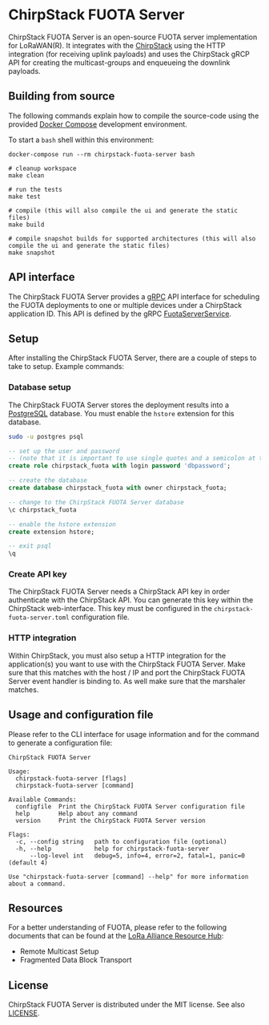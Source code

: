 # ChirpStack FUOTA Server

ChirpStack FUOTA Server is an open-source FUOTA server implementation for
LoRaWAN(R). It integrates with the [ChirpStack](https://www.chirpstack.io/)
using the HTTP integration (for receiving uplink payloads) and uses the
ChirpStack gRCP API for creating the multicast-groups and enqueueing the
downlink payloads.

## Building from source

The following commands explain how to compile the source-code using the
provided [Docker Compose](https://docs.docker.com/compose/) development
environment.

To start a `bash` shell within this environment:

```
docker-compose run --rm chirpstack-fuota-server bash
```

```
# cleanup workspace
make clean

# run the tests
make test

# compile (this will also compile the ui and generate the static files)
make build

# compile snapshot builds for supported architectures (this will also compile the ui and generate the static files)
make snapshot
```

## API interface

The ChirpStack FUOTA Server provides a [gRPC](https://grpc.io/) API interface
for scheduling the FUOTA deployments to one or multiple devices under a
ChirpStack application ID. This API is defined by the
gRPC [FuotaServerService](https://github.com/chirpstack/chirpstack-fuota-server/blob/master/api/proto/fuota.proto).

## Setup

After installing the ChirpStack FUOTA Server, there are a couple of steps to
take to setup. Example commands:

### Database setup

The ChirpStack FUOTA Server stores the deployment results into a [PostgreSQL](https://www.postgresql.org/)
database. You must enable the `hstore` extension for this database.

```bash
sudo -u postgres psql
```

```sql
-- set up the user and password
-- (note that it is important to use single quotes and a semicolon at the end!)
create role chirpstack_fuota with login password 'dbpassword';

-- create the database
create database chirpstack_fuota with owner chirpstack_fuota;

-- change to the ChirpStack FUOTA Server database
\c chirpstack_fuota

-- enable the hstore extension
create extension hstore;

-- exit psql
\q
```

### Create API key

The ChirpStack FUOTA Server needs a ChirpStack API key in order authenticate
with the ChirpStack API. You can generate this key within the ChirpStack
web-interface. This key must be configured in the `chirpstack-fuota-server.toml`
configuration file.

### HTTP integration

Within ChirpStack, you must also setup a HTTP integration for the application(s)
you want to use with the ChirpStack FUOTA Server. Make sure that this matches
with the host / IP and port the ChirpStack FUOTA Server event handler is binding
to. As well make sure that the marshaler matches.

## Usage and configuration file

Please refer to the CLI interface for usage information and for the command to
generate a configuration file:

```
ChirpStack FUOTA Server

Usage:
  chirpstack-fuota-server [flags]
  chirpstack-fuota-server [command]

Available Commands:
  configfile  Print the ChirpStack FUOTA Server configuration file
  help        Help about any command
  version     Print the ChirpStack FUOTA Server version

Flags:
  -c, --config string   path to configuration file (optional)
  -h, --help            help for chirpstack-fuota-server
      --log-level int   debug=5, info=4, error=2, fatal=1, panic=0 (default 4)

Use "chirpstack-fuota-server [command] --help" for more information about a command.
```

## Resources

For a better understanding of FUOTA, please refer to the following documents
that can be found at the [LoRa Alliance Resource Hub](https://lora-alliance.org/resource-hub):

* Remote Multicast Setup
* Fragmented Data Block Transport

## License

ChirpStack FUOTA Server is distributed under the MIT license. See also
[LICENSE](https://github.com/chirpstack/chirpstack-fuota-server/blob/master/LICENSE).
